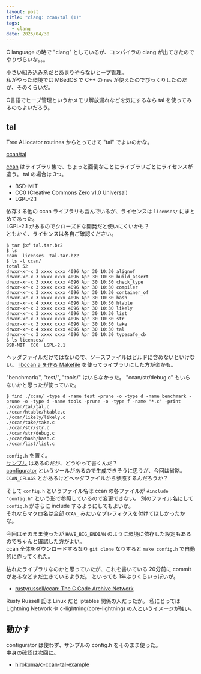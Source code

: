 ```yaml
---
layout: post
title: "clang: ccan/tal (1)"
tags:
  - clang
date: 2025/04/30
---
```


C language の略で "clang" としているが、コンパイラの clang が出てきたのでやりづらいな。。。  

小さい組み込み系だとあまりやらないヒープ管理。  
私がやった環境では MBedOS で C++ の `new` が使えたのでびっくりしたのだが、そのくらいだ。

C言語でヒープ管理というかメモリ解放漏れなどを気にするなら tal を使ってみるのもよいだろう。

## tal

Tree ALlocator routines からとってきて "tal" でよいのかな。

[ccan/tal](https://ccodearchive.net/info/tal.html)

[ccan](https://ccodearchive.net/) はライブラリ集で、ちょっと面倒なことにライブラリごとにライセンスが違う。
tal の場合は 3つ。

* BSD-MIT
* CC0 (Creative Commons Zero v1.0 Universal)
* LGPL-2.1

依存する他の ccan ライブラリも含んでいるが、ライセンスは `licenses/` にまとめてあった。  
LGPL-2.1 があるのでクローズドな開発だと使いにくいかも？  
ともかく、ライセンスは各自ご確認ください。

```console
$ tar jxf tal.tar.bz2
$ ls
ccan  licenses  tal.tar.bz2
$ ls -l ccan/
total 52
drwxr-xr-x 3 xxxx xxxx 4096 Apr 30 10:30 alignof
drwxr-xr-x 3 xxxx xxxx 4096 Apr 30 10:30 build_assert
drwxr-xr-x 3 xxxx xxxx 4096 Apr 30 10:30 check_type
drwxr-xr-x 3 xxxx xxxx 4096 Apr 30 10:30 compiler
drwxr-xr-x 3 xxxx xxxx 4096 Apr 30 10:30 container_of
drwxr-xr-x 3 xxxx xxxx 4096 Apr 30 10:30 hash
drwxr-xr-x 4 xxxx xxxx 4096 Apr 30 10:30 htable
drwxr-xr-x 3 xxxx xxxx 4096 Apr 30 10:30 likely
drwxr-xr-x 3 xxxx xxxx 4096 Apr 30 10:30 list
drwxr-xr-x 3 xxxx xxxx 4096 Apr 30 10:30 str
drwxr-xr-x 3 xxxx xxxx 4096 Apr 30 10:30 take
drwxr-xr-x 4 xxxx xxxx 4096 Apr 30 10:30 tal
drwxr-xr-x 3 xxxx xxxx 4096 Apr 30 10:30 typesafe_cb
$ ls licenses/
BSD-MIT  CC0  LGPL-2.1
```

ヘッダファイルだけではないので、ソースファイルはビルドに含めないといけない。
[libccan.a を作る Makefile](https://ccodearchive.net/Makefile-ccan) を使ってライブラリにした方が楽かも。

"benchmark/", "test/", "tools/" はいらなかった。
"ccan/str/debug.c" もいらないかと思ったが使っていた。

```console
$ find ./ccan/ -type d -name test -prune -o -type d -name benchmark -prune -o -type d -name tools -prune -o -type f -name "*.c" -print
./ccan/tal/tal.c
./ccan/htable/htable.c
./ccan/likely/likely.c
./ccan/take/take.c
./ccan/str/str.c
./ccan/str/debug.c
./ccan/hash/hash.c
./ccan/list/list.c
```

`config.h` を置く。  
[サンプル](https://ccodearchive.net/example-config.h) はあるのだが、どうやって書くんだ？  
[configurator](https://github.com/rustyrussell/ccan/blob/master/doc/configurator.1.txt) というツールがあるので生成できそうに思うが、今回は省略。  
`CCAN_CFLAGS` とかあるけどヘッダファイルから参照するんだろうか？

そして `config.h` というファイル名は ccan の各ファイルが `#include "config.h"` という形で参照しているので変更できない。
別のファイル名にして `config.h` がさらに include するようにしてもよいか。  
それならマクロ名は全部 `CCAN_` みたいなプレフィクスを付けてほしかったかな。

今回はそのまま使ったが `HAVE_BIG_ENDIAN` のように環境に依存した設定もあるのでちゃんと確認した方がよい。  
ccan 全体をダウンロードするなり `git clone` なりすると `make config.h` で自動的に作ってくれた。

枯れたライブラリなのかと思っていたが、これを書いている 20分前に commit があるなどまだ生きているようだ。
といっても 1年ぶりくらいっぽいが。

* [rustyrussell/ccan: The C Code Archive Network](https://github.com/rustyrussell/ccan)

Rusty Russell 氏は Linux だと iptables 関係の人だったか。
私にとっては Lightning Network や c-lightning(core-lightning) の人というイメージが強い。

## 動かす

configurator は使わず、サンプルの config.h をそのまま使った。  
中身の確認は次回に。

* [hirokuma/c-ccan-tal-example](https://github.com/hirokuma/c-ccan-tal-example)
